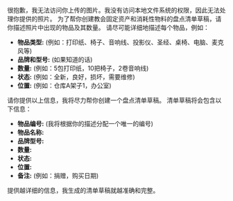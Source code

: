 很抱歉，我无法访问你上传的图片。我没有访问本地文件系统的权限，因此无法处理你提供的照片。  为了帮你创建教会固定资产和消耗性物料的盘点清单草稿，请你描述照片中出现的物品及其数量。  请尽可能详细地描述每个物品，例如：

* **物品类型:** (例如：打印纸、椅子、音响线、投影仪、圣经、桌椅、电脑、麦克风等)
* **品牌和型号:** (如果知道的话)
* **数量:** (例如：5包打印纸，10把椅子，2卷音响线)
* **状态:** (例如：全新，良好，损坏，需要维修)
* **位置:** (例如：仓库A架子1，办公室)


请你提供以上信息，我将尽力帮你创建一个盘点清单草稿。  清单草稿将会包含以下信息：

* **物品编号:** (我将根据你的描述分配一个唯一的编号)
* **物品名称:**
* **品牌型号:**
* **数量:**
* **状态:**
* **位置:**
* **备注:** (例如：捐赠，购买日期)


提供越详细的信息，我生成的清单草稿就越准确和完整。
